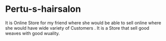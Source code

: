 # Pertu-s-hairsalon
It is Online Store for my friend where she would be able to sell online where she would have wide variety of Customers . It is a Store that sell good weaves with good wuality.
